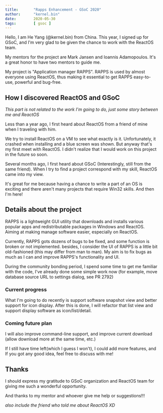 ```yaml
---
title:       "Rapps Enhancement - GSoC 2020"
author:      "kernel.bin"
date:        2020-05-30
tags:        [ gsoc ]
---
```


Hello, I am He Yang (@kernel.bin) from China.
This year, I signed up for GSoC, and I'm very glad to be given the chance to work with the ReactOS team.

My mentors for the project are Mark Jansen and Ioannis Adamopoulos.
It's a great honor to have two mentors to guide me.

My project is "Application manager RAPPS".
RAPPS is used by almost everyone using ReactOS, thus making it essential to get RAPPS easy-to-use, powerful and bug-free.

## How I discovered ReactOS and GSoC

*This part is not related to the work I'm going to do, just some story between me and ReactOS*

Less than a year ago, I first heard about ReactOS from a friend of mine when I traveling with him.

We try to install ReactOS on a VM to see what exactly is it. Unfortunately, it crashed when installing and a blue screen was shown. But anyway that's my first meet with ReactOS. I didn't realize that I would work on this project in the future so soon.

Several months ago, I first heard about GSoC (Interestingly, still from the same friend). When I try to find a project correspond with my skill, ReactOS came into my view.

It's great for me because having a chance to write a part of an OS is exciting and there aren't many projects that require Win32 skills. And then I'm here!

## Details about the project

RAPPS is a lightweight GUI utility that downloads and installs various popular apps and redistributable packages in Windows and ReactOS. Aiming at making manage software easier, especially on ReactOS.

Currently, RAPPS gots dozens of bugs to be fixed, and some function is broken or not implemented. besides, I consider the UI of RAPPS is a little bit old-fashioned (this may differ from man to man). My aim is to fix bugs as much as I can and improve RAPPS's functionality and UI.

During the community bonding period, I spend some time to get me familiar with the code, I've already done some simple work now (for example, move database source URL to settings dialog, see PR 2792)

### Current progress

What I'm going to do recently is support software snapshot view and better support for icon display. After this is done, I will refactor that list view and support display software as icon/list/detail. 

### Coming future plan

I will also improve command-line support, and improve current download (allow download more at the same time, etc.)

If I still have time left(which I guess I won't), I could add more features, and If you got any good idea, feel free to discuss with me!

## Thanks

I should express my gratitude to GSoC organization and ReactOS team for giving me such a wonderful opportunity.

And thanks to my mentor and whoever give me help or suggestions!!!

*also include the friend who told me about ReactOS XD*

